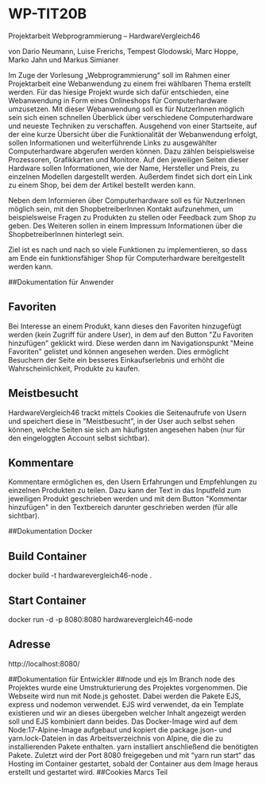 # WP-TIT20B

Projektarbeit Webprogrammierung – HardwareVergleich46

von Dario Neumann, Luise Frerichs, Tempest Glodowski, Marc Hoppe, Marko Jahn und Markus Simianer

Im Zuge der Vorlesung „Webprogrammierung“ soll im Rahmen einer Projektarbeit eine Webanwendung zu einem frei wählbaren Thema erstellt werden. Für das hiesige Projekt wurde sich dafür entschieden, eine Webanwendung in Form eines Onlineshops für Computerhardware umzusetzen. Mit dieser Webanwendung soll es für NutzerInnen möglich sein sich einen schnellen Überblick über verschiedene Computerhardware und neueste Techniken zu verschaffen. Ausgehend von einer Startseite, auf der eine kurze Übersicht über die Funktionalität der Webanwendung erfolgt, sollen Informationen und weiterführende Links zu ausgewählter Computerhardware abgerufen werden können. Dazu zählen beispielsweise Prozessoren, Grafikkarten und Monitore. Auf den jeweiligen Seiten dieser Hardware sollen Informationen, wie der Name, Hersteller und Preis, zu einzelnen Modellen dargestellt werden. Außerdem findet sich dort ein Link zu einem Shop, bei dem der Artikel bestellt werden kann.

Neben dem Informieren über Computerhardware soll es für NutzerInnen möglich sein, mit den ShopbetreiberInnen Kontakt aufzunehmen, um beispielsweise Fragen zu Produkten zu stellen oder Feedback zum Shop zu geben. Des Weiteren sollen in einem Impressum Informationen über die ShopbetreiberInnen hinterlegt sein.

Ziel ist es nach und nach so viele Funktionen zu implementieren, so dass am Ende ein funktionsfähiger Shop für Computerhardware bereitgestellt werden kann.

##Dokumentation für Anwender
## Favoriten
Bei Interesse an einem Produkt, kann dieses den Favoriten hinzugefügt werden (kein Zugriff für andere User), in dem auf den Button "Zu Favoriten hinzufügen" geklickt wird. Diese werden dann im Navigationspunkt "Meine Favoriten" gelistet und können angesehen werden. Dies ermöglicht Besuchern der Seite ein besseres Einkaufserlebnis und erhöht die Wahrscheinlichkeit, Produkte zu kaufen.
## Meistbesucht
HardwareVergleich46 trackt mittels Cookies die Seitenaufrufe von Usern und speichert diese in "Meistbesucht", in der User auch selbst sehen können, welche Seiten sie sich am häufigsten angesehen haben (nur für den eingeloggten Account selbst sichtbar). 
## Kommentare
Kommentare ermöglichen es, den Usern Erfahrungen und Empfehlungen zu einzelnen Produkten zu teilen. Dazu kann der Text in das Inputfeld zum jeweiligen Produkt geschrieben werden und mit dem Button "Kommentar hinzufügen" in den Textbereich darunter geschrieben werden (für alle sichtbar).

##Dokumentation Docker
## Build Container

docker build -t hardwarevergleich46-node .

## Start Container

docker run -d -p 8080:8080 hardwarevergleich46-node

## Adresse

http://localhost:8080/

##Dokumentation für Entwickler
##node und ejs
Im Branch node des Projektes wurde eine Umstrukturierung des Projektes vorgenommen. Die Webseite wird nun mit Node.js gehostet. Dabei werden die Pakete EJS, express und nodemon verwendet. EJS wird verwendet, da ein Template existieren und wir an dieses übergeben welcher Inhalt angezeigt werden soll  und EJS kombiniert dann beides. Das Docker-Image wird auf dem Node:17-Alpine-Image aufgebaut und kopiert die package.json- und yarn.lock-Dateien in das Arbeitsverzeichnis von Alpine, die die zu installierenden Pakete enthalten. yarn installiert anschließend die benötigten Pakete. Zuletzt wird der Port 8080 freigegeben und mit “yarn run start“ das Hosting im Container gestartet, sobald der Container aus dem Image heraus erstellt und gestartet wird. 
##Cookies
Marcs Teil

